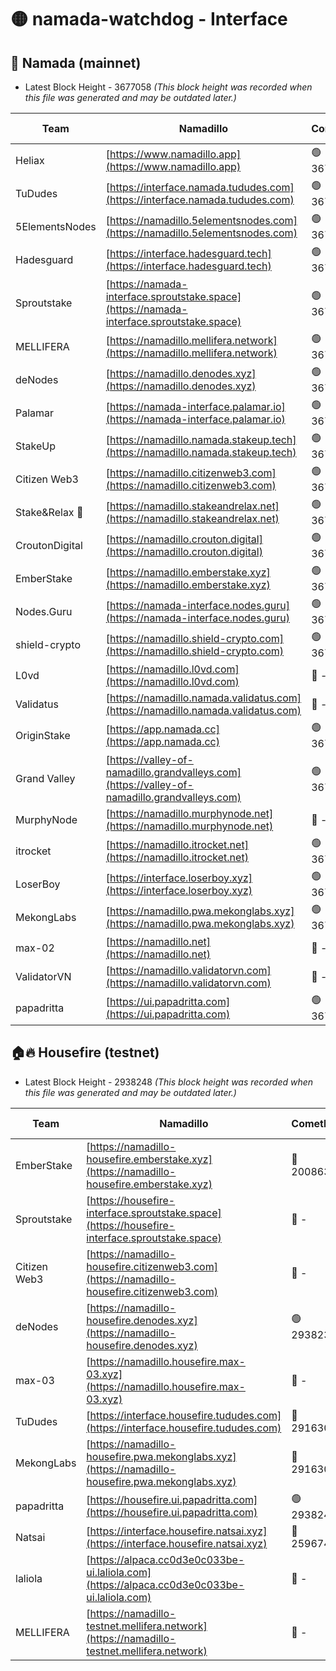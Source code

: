 # 🟡 namada-watchdog - Interface

## 🚀 Namada (mainnet)
- Latest Block Height - 3677058 *(This block height was recorded when this file was generated and may be outdated later.)*

| Team | Namadillo | CometBFT | Indexer | MASP Indexer |
|-|-|-|-|-|
| Heliax | [https://www.namadillo.app](https://www.namadillo.app) | 🟢 3677035 | 🟢 3677035 | 🟢 3677035 |
| TuDudes | [https://interface.namada.tududes.com](https://interface.namada.tududes.com) | 🟢 3677035 | 🟢 3677035 | 🟢 3677035 |
| 5ElementsNodes | [https://namadillo.5elementsnodes.com](https://namadillo.5elementsnodes.com) | 🟢 3677036 | 🟢 3677035 | 🟢 3677036 |
| Hadesguard | [https://interface.hadesguard.tech](https://interface.hadesguard.tech) | 🟢 3677036 | 🟢 3677036 | 🟢 3677036 |
| Sproutstake | [https://namada-interface.sproutstake.space](https://namada-interface.sproutstake.space) | 🟢 3677037 | 🟢 3677037 | 🟢 3677037 |
| MELLIFERA | [https://namadillo.mellifera.network](https://namadillo.mellifera.network) | 🟢 3677038 | 🟢 3677038 | 🟢 3677038 |
| deNodes | [https://namadillo.denodes.xyz](https://namadillo.denodes.xyz) | 🟢 3677039 | 🟢 3677039 | 🟢 3677039 |
| Palamar | [https://namada-interface.palamar.io](https://namada-interface.palamar.io) | 🟢 3677039 | 🟢 3677039 | 🟢 3677039 |
| StakeUp | [https://namadillo.namada.stakeup.tech](https://namadillo.namada.stakeup.tech) | 🟢 3677040 | 🟢 3677040 | 🟢 3677040 |
| Citizen Web3 | [https://namadillo.citizenweb3.com](https://namadillo.citizenweb3.com) | 🟢 3677041 | 🟢 3677041 | 🟢 3677041 |
| Stake&Relax 🦥 | [https://namadillo.stakeandrelax.net](https://namadillo.stakeandrelax.net) | 🟢 3677042 | 🟢 3677041 | 🟢 3677042 |
| CroutonDigital | [https://namadillo.crouton.digital](https://namadillo.crouton.digital) | 🟢 3677042 | 🟢 3677042 | 🟢 3677042 |
| EmberStake | [https://namadillo.emberstake.xyz](https://namadillo.emberstake.xyz) | 🟢 3677043 | 🟢 3677043 | 🟢 3677043 |
| Nodes.Guru | [https://namada-interface.nodes.guru](https://namada-interface.nodes.guru) | 🟢 3677043 | 🟢 3677043 | 🟢 3677043 |
| shield-crypto | [https://namadillo.shield-crypto.com](https://namadillo.shield-crypto.com) | 🟢 3677044 | 🟢 3677044 | 🟢 3677044 |
| L0vd | [https://namadillo.l0vd.com](https://namadillo.l0vd.com) | 🔴 - | 🔴 - | 🔴 - |
| Validatus | [https://namadillo.namada.validatus.com](https://namadillo.namada.validatus.com) | 🔴 - | 🔴 - | 🔴 - |
| OriginStake | [https://app.namada.cc](https://app.namada.cc) | 🟢 3677049 | 🟢 3677049 | 🟢 3677049 |
| Grand Valley | [https://valley-of-namadillo.grandvalleys.com](https://valley-of-namadillo.grandvalleys.com) | 🟢 3677049 | 🟢 3677049 | 🟢 3677049 |
| MurphyNode | [https://namadillo.murphynode.net](https://namadillo.murphynode.net) | 🔴 - | 🔴 - | 🔴 - |
| itrocket | [https://namadillo.itrocket.net](https://namadillo.itrocket.net) | 🟢 3677052 | 🟢 3677052 | 🟢 3677052 |
| LoserBoy | [https://interface.loserboy.xyz](https://interface.loserboy.xyz) | 🟢 3677053 | 🟢 3677052 | 🟢 3677052 |
| MekongLabs | [https://namadillo.pwa.mekonglabs.xyz](https://namadillo.pwa.mekonglabs.xyz) | 🟢 3677053 | 🟢 3677053 | 🟢 3677053 |
| max-02 | [https://namadillo.net](https://namadillo.net) | 🔴 - | 🔴 - | 🔴 - |
| ValidatorVN | [https://namadillo.validatorvn.com](https://namadillo.validatorvn.com) | 🔴 - | 🔴 - | 🔴 - |
| papadritta | [https://ui.papadritta.com](https://ui.papadritta.com) | 🟢 3677058 | 🟢 3677058 | 🟢 3677057 |

## 🏠🔥 Housefire (testnet)
- Latest Block Height - 2938248 *(This block height was recorded when this file was generated and may be outdated later.)*

| Team | Namadillo | CometBFT | Indexer | MASP Indexer |
|-|-|-|-|-|
| EmberStake | [https://namadillo-housefire.emberstake.xyz](https://namadillo-housefire.emberstake.xyz) | 🔴 2008636 | 🔴 - | 🔴 - |
| Sproutstake | [https://housefire-interface.sproutstake.space](https://housefire-interface.sproutstake.space) | 🔴 - | 🔴 - | 🔴 - |
| Citizen Web3 | [https://namadillo-housefire.citizenweb3.com](https://namadillo-housefire.citizenweb3.com) | 🔴 - | 🔴 - | 🔴 - |
| deNodes | [https://namadillo-housefire.denodes.xyz](https://namadillo-housefire.denodes.xyz) | 🟢 2938239 | 🟢 2938238 | 🟢 2938238 |
| max-03 | [https://namadillo.housefire.max-03.xyz](https://namadillo.housefire.max-03.xyz) | 🔴 - | 🔴 - | 🔴 - |
| TuDudes | [https://interface.housefire.tududes.com](https://interface.housefire.tududes.com) | 🔴 2916306 | 🔴 2916306 | 🔴 2916306 |
| MekongLabs | [https://namadillo-housefire.pwa.mekonglabs.xyz](https://namadillo-housefire.pwa.mekonglabs.xyz) | 🔴 2916306 | 🔴 2916306 | 🔴 2916306 |
| papadritta | [https://housefire.ui.papadritta.com](https://housefire.ui.papadritta.com) | 🟢 2938248 | 🟢 2938248 | 🟢 2938248 |
| Natsai | [https://interface.housefire.natsai.xyz](https://interface.housefire.natsai.xyz) | 🔴 2596741 | 🔴 2596741 | 🔴 2596741 |
| laliola | [https://alpaca.cc0d3e0c033be-ui.laliola.com](https://alpaca.cc0d3e0c033be-ui.laliola.com) | 🔴 - | 🔴 - | 🔴 - |
| MELLIFERA | [https://namadillo-testnet.mellifera.network](https://namadillo-testnet.mellifera.network) | 🔴 - | 🔴 2778001 | 🔴 2607259 |

